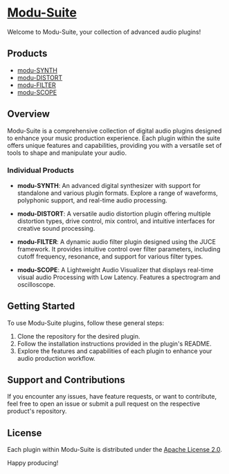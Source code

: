 # [Modu-Suite](https://adamullmann.github.io/ModuSuite/)

Welcome to Modu-Suite, your collection of advanced audio plugins!

## Products

- [modu-SYNTH](https://github.com/AdamUllmann/modu-SYNTH)
- [modu-DISTORT](https://github.com/AdamUllmann/modu-DISTORT)
- [modu-FILTER](https://github.com/AdamUllmann/modu-FILTER)
- [modu-SCOPE](https://github.com/AdamUllmann/modu-SCOPE)

## Overview

Modu-Suite is a comprehensive collection of digital audio plugins designed to enhance your music production experience. Each plugin within the suite offers unique features and capabilities, providing you with a versatile set of tools to shape and manipulate your audio.

### Individual Products

- **modu-SYNTH**: An advanced digital synthesizer with support for standalone and various plugin formats. Explore a range of waveforms, polyphonic support, and real-time audio processing.

- **modu-DISTORT**: A versatile audio distortion plugin offering multiple distortion types, drive control, mix control, and intuitive interfaces for creative sound processing.

- **modu-FILTER**: A dynamic audio filter plugin designed using the JUCE framework. It provides intuitive control over filter parameters, including cutoff frequency, resonance, and support for various filter types.

- **modu-SCOPE**: A Lightweight Audio Visualizer that displays real-time visual audio Processing with Low Latency. Features a spectrogram and oscilloscope.

## Getting Started

To use Modu-Suite plugins, follow these general steps:

1. Clone the repository for the desired plugin.
2. Follow the installation instructions provided in the plugin's README.
3. Explore the features and capabilities of each plugin to enhance your audio production workflow.

## Support and Contributions

If you encounter any issues, have feature requests, or want to contribute, feel free to open an issue or submit a pull request on the respective product's repository.

## License

Each plugin within Modu-Suite is distributed under the [Apache License 2.0](https://www.apache.org/licenses/LICENSE-2.0).

Happy producing!
